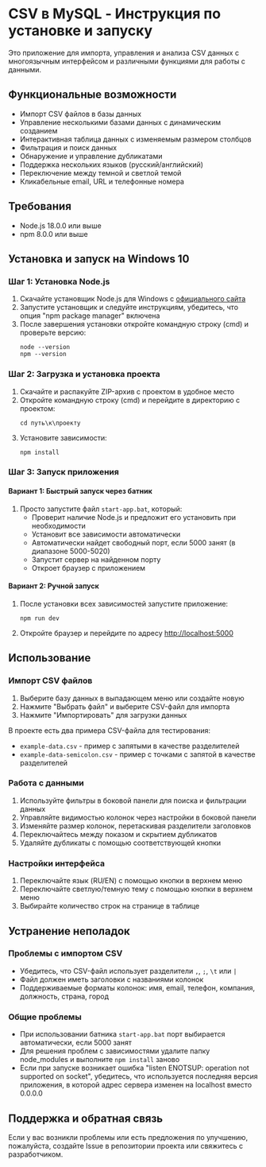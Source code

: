 # CSV в MySQL - Инструкция по установке и запуску

Это приложение для импорта, управления и анализа CSV данных с многоязычным интерфейсом и различными функциями для работы с данными.

## Функциональные возможности
- Импорт CSV файлов в базы данных
- Управление несколькими базами данных с динамическим созданием
- Интерактивная таблица данных с изменяемым размером столбцов
- Фильтрация и поиск данных
- Обнаружение и управление дубликатами
- Поддержка нескольких языков (русский/английский)
- Переключение между темной и светлой темой
- Кликабельные email, URL и телефонные номера

## Требования
- Node.js 18.0.0 или выше
- npm 8.0.0 или выше

## Установка и запуск на Windows 10

### Шаг 1: Установка Node.js
1. Скачайте установщик Node.js для Windows с [официального сайта](https://nodejs.org/en/download/)
2. Запустите установщик и следуйте инструкциям, убедитесь, что опция "npm package manager" включена
3. После завершения установки откройте командную строку (cmd) и проверьте версию:
   ```
   node --version
   npm --version
   ```

### Шаг 2: Загрузка и установка проекта
1. Скачайте и распакуйте ZIP-архив с проектом в удобное место
2. Откройте командную строку (cmd) и перейдите в директорию с проектом:
   ```
   cd путь\к\проекту
   ```
3. Установите зависимости:
   ```
   npm install
   ```

### Шаг 3: Запуск приложения

#### Вариант 1: Быстрый запуск через батник
1. Просто запустите файл `start-app.bat`, который:
   - Проверит наличие Node.js и предложит его установить при необходимости
   - Установит все зависимости автоматически
   - Автоматически найдет свободный порт, если 5000 занят (в диапазоне 5000-5020)
   - Запустит сервер на найденном порту
   - Откроет браузер с приложением

#### Вариант 2: Ручной запуск
1. После установки всех зависимостей запустите приложение:
   ```
   npm run dev
   ```
2. Откройте браузер и перейдите по адресу [http://localhost:5000](http://localhost:5000)

## Использование

### Импорт CSV файлов
1. Выберите базу данных в выпадающем меню или создайте новую
2. Нажмите "Выбрать файл" и выберите CSV-файл для импорта
3. Нажмите "Импортировать" для загрузки данных

В проекте есть два примера CSV-файла для тестирования:
- `example-data.csv` - пример с запятыми в качестве разделителей
- `example-data-semicolon.csv` - пример с точками с запятой в качестве разделителей

### Работа с данными
1. Используйте фильтры в боковой панели для поиска и фильтрации данных
2. Управляйте видимостью колонок через настройки в боковой панели
3. Изменяйте размер колонок, перетаскивая разделители заголовков
4. Переключайтесь между показом и скрытием дубликатов
5. Удаляйте дубликаты с помощью соответствующей кнопки

### Настройки интерфейса
1. Переключайте язык (RU/EN) с помощью кнопки в верхнем меню
2. Переключайте светлую/темную тему с помощью кнопки в верхнем меню
3. Выбирайте количество строк на странице в таблице

## Устранение неполадок

### Проблемы с импортом CSV
- Убедитесь, что CSV-файл использует разделители `,`, `;`, `\t` или `|`
- Файл должен иметь заголовки с названиями колонок
- Поддерживаемые форматы колонок: имя, email, телефон, компания, должность, страна, город

### Общие проблемы
- При использовании батника `start-app.bat` порт выбирается автоматически, если 5000 занят
- Для решения проблем с зависимостями удалите папку node_modules и выполните `npm install` заново
- Если при запуске возникает ошибка "listen ENOTSUP: operation not supported on socket", убедитесь, что используется последняя версия приложения, в которой адрес сервера изменен на localhost вместо 0.0.0.0

## Поддержка и обратная связь
Если у вас возникли проблемы или есть предложения по улучшению, пожалуйста, создайте Issue в репозитории проекта или свяжитесь с разработчиком.